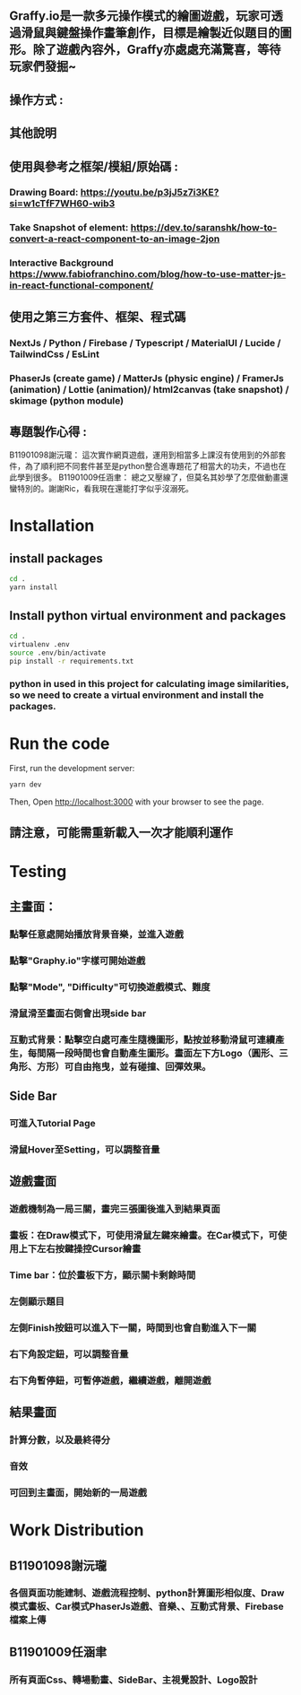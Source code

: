 ## Graffy.io是一款多元操作模式的繪圖遊戲，玩家可透過滑鼠與鍵盤操作畫筆創作，目標是繪製近似題目的圖形。除了遊戲內容外，Graffy亦處處充滿驚喜，等待玩家們發掘~
## 操作方式 : 
## 其他說明

## 使用與參考之框架/模組/原始碼 : 
### Drawing Board: https://youtu.be/p3jJ5z7i3KE?si=w1cTfF7WH60-wib3
### Take Snapshot of element: https://dev.to/saranshk/how-to-convert-a-react-component-to-an-image-2jon
### Interactive Background https://www.fabiofranchino.com/blog/how-to-use-matter-js-in-react-functional-component/

## 使用之第三方套件、框架、程式碼
### NextJs / Python / Firebase / Typescript / MaterialUI / Lucide / TailwindCss / EsLint
### PhaserJs (create game) / MatterJs (physic engine) / FramerJs (animation) / Lottie (animation)/ html2canvas (take snapshot) / skimage (python module)

## 專題製作心得 :

B11901098謝沅瓏：
這次實作網頁遊戲，運用到相當多上課沒有使用到的外部套件，為了順利把不同套件甚至是python整合進專題花了相當大的功夫，不過也在此學到很多。
B11901009任涵聿：
總之又壓線了，但莫名其妙學了怎麼做動畫還蠻特別的。謝謝Ric，看我現在還能打字似乎沒溺死。

# Installation

## install packages
```bash
cd .
yarn install
```

## Install python virtual environment and packages
```bash
cd .
virtualenv .env 
source .env/bin/activate 
pip install -r requirements.txt
```
### python in used in this project for calculating image similarities, so we need to create a virtual environment and install the packages.

# Run the code
First, run the development server:

```bash
yarn dev
```
Then,
Open [http://localhost:3000](http://localhost:3000) with your browser to see the page.

## 請注意，可能需重新載入一次才能順利運作

# Testing

## 主畫面：
### 點擊任意處開始播放背景音樂，並進入遊戲
### 點擊"Graphy.io"字樣可開始遊戲
### 點擊"Mode", "Difficulty"可切換遊戲模式、難度
### 滑鼠滑至畫面右側會出現side bar
### 互動式背景：點擊空白處可產生隨機圖形，點按並移動滑鼠可連續產生，每間隔一段時間也會自動產生圖形。畫面左下方Logo（圓形、三角形、方形）可自由拖曳，並有碰撞、回彈效果。

## Side Bar
### 可進入Tutorial Page
### 滑鼠Hover至Setting，可以調整音量

## 遊戲畫面
### 遊戲機制為一局三關，畫完三張圖後進入到結果頁面
### 畫板：在Draw模式下，可使用滑鼠左鍵來繪畫。在Car模式下，可使用上下左右按鍵操控Cursor繪畫
### Time bar：位於畫板下方，顯示關卡剩餘時間
### 左側顯示題目
### 左側Finish按鈕可以進入下一關，時間到也會自動進入下一關
### 右下角設定鈕，可以調整音量
### 右下角暫停鈕，可暫停遊戲，繼續遊戲，離開遊戲

## 結果畫面
### 計算分數，以及最終得分
### 音效
### 可回到主畫面，開始新的一局遊戲

# Work Distribution

## B11901098謝沅瓏
### 各個頁面功能建制、遊戲流程控制、python計算圖形相似度、Draw模式畫板、Car模式PhaserJs遊戲、音樂、、互動式背景、Firebase檔案上傳
## B11901009任涵聿
### 所有頁面Css、轉場動畫、SideBar、主視覺設計、Logo設計
